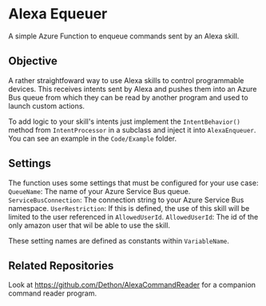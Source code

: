 # Alexa Equeuer

A simple Azure Function to enqueue commands sent by an Alexa skill.

## Objective

A rather straightfoward way to use Alexa skills to control programmable devices. 
This receives intents sent by Alexa and pushes them into an Azure Bus queue from which they can be read by another program and used to launch custom actions.

To add logic to your skill's intents just implement the `IntentBehavior()` method from `IntentProcessor` in a subclass and inject it into `AlexaEnqueuer`. You can see an example in the `Code/Example` folder.

## Settings
The function uses some settings that must be configured for your use case:
    `QueueName`: The name of your Azure Service Bus queue.
    `ServiceBusConnection`: The connection string to your Azure Service Bus namespace.
    `UserRestriction`: If this is defined, the use of this skill will be limited to the user referenced in `AllowedUserId`.
    `AllowedUserId`: The id of the only amazon user that wil be able to use the skill.

These setting names are defined as constants within `VariableName`.

## Related Repositories
Look at https://github.com/Dethon/AlexaCommandReader for a companion command reader program.
